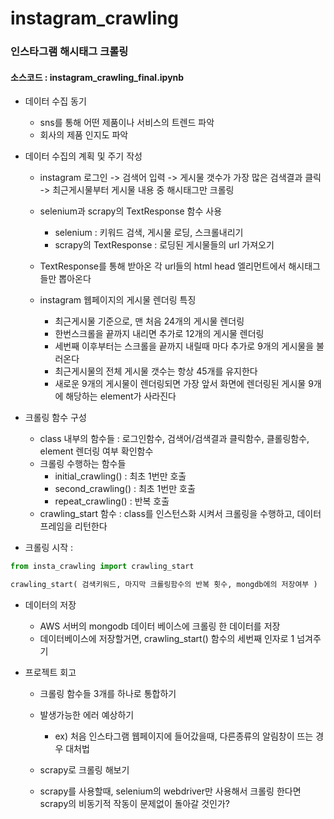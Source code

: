 # instagram_crawling


### 인스타그램 해시태그 크롤링 

#### 소스코드 : instagram_crawling_final.ipynb

- 데이터 수집 동기 
    - sns를 통해 어떤 제품이나 서비스의 트렌드 파악
    - 회사의 제품 인지도 파악
    
    
    
- 데이터 수집의 계획 및 주기 작성
    - instagram 로그인 -> 검색어 입력 -> 게시물 갯수가 가장 많은 검색결과 클릭 -> 최근게시물부터 게시물 내용 중 해시태그만 크롤링
    
    - selenium과 scrapy의 TextResponse 함수 사용
        - selenium : 키워드 검색, 게시물 로딩, 스크롤내리기 
        - scrapy의 TextResponse  : 로딩된 게시물들의 url 가져오기
        
    - TextResponse를 통해 받아온 각 url들의 html head 엘리먼트에서 해시태그들만 뽑아온다
    
    - instagram 웹페이지의 게시물 렌더링 특징
        - 최근게시물 기준으로, 맨 처음 24개의 게시물 렌더링
        - 한번스크롤을 끝까지 내리면 추가로 12개의 게시물 렌더링
        - 세번째 이후부터는 스크롤을 끝까지 내릴때 마다 추가로 9개의 게시물을 불러온다
        - 최근게시물의 전체 게시물 갯수는 항상 45개를 유지한다
        - 새로운 9개의 게시물이 렌더링되면 가장 앞서 화면에 렌더링된 게시물 9개에 해당하는 element가 사라진다
        
        
    
- 크롤링 함수 구성
    - class 내부의 함수들 : 로그인함수, 검색어/검색결과 클릭함수, 클롤링함수, element 렌더링 여부 확인함수
    - 크롤링 수행하는 함수들 
        - initial_crawling() : 최초 1번만 호출
        - second_crawling() : 최초 1번만 호출
        - repeat_crawling() : 반복 호출
    - crawling_start 함수 : class를 인스턴스화 시켜서 크롤링을 수행하고, 데이터프레임을 리턴한다
    
    

- 크롤링 시작 :
```python
from insta_crawling import crawling_start 

crawling_start( 검색키워드, 마지막 크롤링함수의 반복 횟수, mongdb에의 저장여부 )
```


    
- 데이터의 저장
    - AWS 서버의 mongodb 데이터 베이스에 크롤링 한 데이터를 저장
    - 데이터베이스에 저장할거면, crawling_start() 함수의 세번째 인자로 1 넘겨주기
    
    
    
- 프로젝트 회고
    - 크롤링 함수들 3개를 하나로 통합하기
    - 발생가능한 에러 예상하기
        - ex) 처음 인스타그램 웹페이지에 들어갔을때, 다른종류의 알림창이 뜨는 경우 대처법
        
    - scrapy로 크롤링 해보기
    - scrapy를 사용할때, selenium의 webdriver만 사용해서 크롤링 한다면 scrapy의 비동기적 작동이 문제없이 돌아갈 것인가?
    
    
    
    